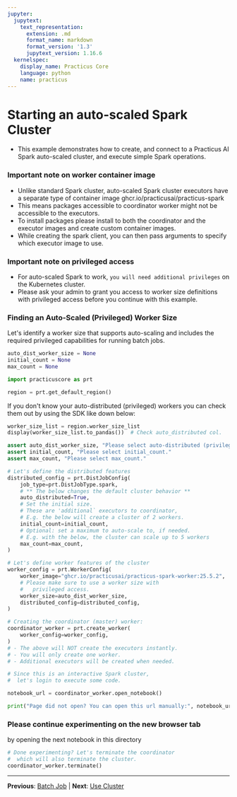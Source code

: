 ```yaml
---
jupyter:
  jupytext:
    text_representation:
      extension: .md
      format_name: markdown
      format_version: '1.3'
      jupytext_version: 1.16.6
  kernelspec:
    display_name: Practicus Core
    language: python
    name: practicus
---
```


# Starting an auto-scaled Spark Cluster

- This example demonstrates how to create, and connect to a Practicus AI Spark auto-scaled cluster, and execute simple Spark operations. 

### Important note on worker container image

- Unlike standard Spark cluster, auto-scaled Spark cluster executors have a separate type of container image ghcr.io/practicusai/practicus-spark
- This means packages accessible to coordinator worker might not be accessible to the executors.
- To install packages please install to both the coordinator and the executor images and create custom container images.
- While creating the spark client, you can then pass arguments to specify which executor image to use.

### Important note on privileged access

- For auto-scaled Spark to work, `you will need additional privileges` on the Kubernetes cluster.
- Please ask your admin to grant you access to worker size definitions with privileged access before you continue with this example.

### Finding an Auto-Scaled (Privileged) Worker Size

Let's identify a worker size that supports auto-scaling and includes the required privileged capabilities for running batch jobs.

```python
auto_dist_worker_size = None
initial_count = None
max_count = None
```

```python
import practicuscore as prt

region = prt.get_default_region()
```

If you don't know your auto-distributed (privileged) workers you can check them out by using the SDK like down below:

```python
worker_size_list = region.worker_size_list
display(worker_size_list.to_pandas())  # Check auto_distributed col.
```

```python
assert auto_dist_worker_size, "Please select auto-distributed (privileged) worker size."
assert initial_count, "Please select initial_count."
assert max_count, "Please select max_count."
```

```python
# Let's define the distributed features
distributed_config = prt.DistJobConfig(
    job_type=prt.DistJobType.spark,
    # ** The below changes the default cluster behavior **
    auto_distributed=True,
    # Set the initial size.
    # These are 'additional` executors to coordinator,
    # E.g. the below will create a cluster of 2 workers.
    initial_count=initial_count,
    # Optional: set a maximum to auto-scale to, if needed.
    # E.g. with the below, the cluster can scale up to 5 workers
    max_count=max_count,
)

# Let's define worker features of the cluster
worker_config = prt.WorkerConfig(
    worker_image="ghcr.io/practicusai/practicus-spark-worker:25.5.2",
    # Please make sure to use a worker size with
    #   privileged access.
    worker_size=auto_dist_worker_size,
    distributed_config=distributed_config,
)

# Creating the coordinator (master) worker:
coordinator_worker = prt.create_worker(
    worker_config=worker_config,
)
# - The above will NOT create the executors instantly.
# - You will only create one worker.
# - Additional executors will be created when needed.
```

```python
# Since this is an interactive Spark cluster,
#  let's login to execute some code.

notebook_url = coordinator_worker.open_notebook()

print("Page did not open? You can open this url manually:", notebook_url)
```

### Please continue experimenting on the new browser tab
by opening the next notebook in this directory

```python
# Done experimenting? Let's terminate the coordinator
#  which will also terminate the cluster.
coordinator_worker.terminate()
```


---

**Previous**: [Batch Job](../../batch-job/batch-job.md) | **Next**: [Use Cluster](use-cluster.md)
